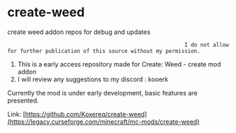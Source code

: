 # create-weed
create weed addon repos for debug and updates



                                                               
                                                              
                                                            I do not allow for further publication of this source without my permission. 









1. This is a early access repository made for Create: Weed - create mod addon
2. I will review any suggestions to my discord :   kooerk






Currently the mod is under early development, basic features are presented.

Link: [https://github.com/Koxereq/create-weed](https://legacy.curseforge.com/minecraft/mc-mods/create-weed)

